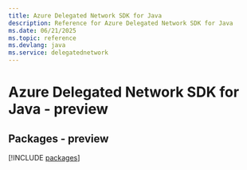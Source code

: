 ```yaml
---
title: Azure Delegated Network SDK for Java
description: Reference for Azure Delegated Network SDK for Java
ms.date: 06/21/2025
ms.topic: reference
ms.devlang: java
ms.service: delegatednetwork
---
```

# Azure Delegated Network SDK for Java - preview
## Packages - preview
[!INCLUDE [packages](delegated-network-index.md)]